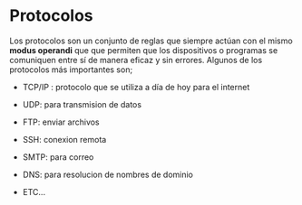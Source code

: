 # Protocolos

Los protocolos son un conjunto de reglas que siempre actúan con el mismo **modus operandi** que que permiten que los dispositivos o programas se comuniquen entre sí de manera eficaz y sin errores. Algunos de los protocolos más importantes son;

- TCP/IP : protocolo que se utiliza a día de hoy para el internet

- UDP: para transmision de datos

- FTP: enviar archivos

- SSH: conexion remota

- SMTP: para correo

- DNS: para resolucion de nombres de dominio

- ETC...

